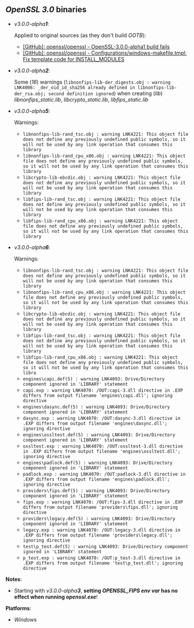*OpenSSL 3.0* binaries
----------------------

- *v3.0.0-alpha**1***:

    Applied to original sources (as they don't build *OOTB*):
    - [[GitHub]: openssl/openssl - OpenSSL-3.0.0-alpha1 build fails](https://github.com/openssl/openssl/pull/11774)
    - [[GitHub]: openssl/openssl - Configurations/windows-makefile.tmpl: Fix template code for INSTALL\_MODULES](https://github.com/openssl/openssl/pull/11629)

- *v3.0.0-alpha**2***:

    Some (*16*) warnings (`libnonfips-lib-der_digests.obj : warning LNK4006: _der_oid_id_sha256 already defined in libnonfips-lib-der_rsa.obj; second definition ignored`) when creating (*lib*) *libnonfips\_static.lib*, *libcrypto\_static.lib*, *libfips\_static.lib*

- *v3.0.0-alpha**5***:

    Warnings:
    - `libnonfips-lib-rand_tsc.obj : warning LNK4221: This object file does not define any previously undefined public symbols, so it will not be used by any link operation that consumes this library`
    - `libnonfips-lib-rand_cpu_x86.obj : warning LNK4221: This object file does not define any previously undefined public symbols, so it will not be used by any link operation that consumes this library`
    - `libcrypto-lib-ebcdic.obj : warning LNK4221: This object file does not define any previously undefined public symbols, so it will not be used by any link operation that consumes this library`
    - `libfips-lib-rand_tsc.obj : warning LNK4221: This object file does not define any previously undefined public symbols, so it will not be used by any link operation that consumes this library`
    - `libfips-lib-rand_cpu_x86.obj : warning LNK4221: This object file does not define any previously undefined public symbols, so it will not be used by any link operation that consumes this library`

- *v3.0.0-alpha**6***:

    Warnings:
    - `libnonfips-lib-rand_tsc.obj : warning LNK4221: This object file does not define any previously undefined public symbols, so it will not be used by any link operation that consumes this library`
    - `libnonfips-lib-rand_cpu_x86.obj : warning LNK4221: This object file does not define any previously undefined public symbols, so it will not be used by any link operation that consumes this library`
    - `libcrypto-lib-ebcdic.obj : warning LNK4221: This object file does not define any previously undefined public symbols, so it will not be used by any link operation that consumes this library`
    - `libfips-lib-rand_tsc.obj : warning LNK4221: This object file does not define any previously undefined public symbols, so it will not be used by any link operation that consumes this library`
    - `libfips-lib-rand_cpu_x86.obj : warning LNK4221: This object file does not define any previously undefined public symbols, so it will not be used by any link operation that consumes this libra`
    - `engines\capi.def(5) : warning LNK4093: Drive/Directory component ignored in 'LIBRARY' statement`
    - `capi.exp : warning LNK4070: /OUT:capi-3.dll directive in .EXP differs from output filename 'engines\capi.dll'; ignoring directive`
    - `engines\dasync.def(5) : warning LNK4093: Drive/Directory component ignored in 'LIBRARY' statement`
    - `dasync.exp : warning LNK4070: /OUT:dasync-3.dll directive in .EXP differs from output filename 'engines\dasync.dll'; ignoring directive`
    - `engines\ossltest.def(5) : warning LNK4093: Drive/Directory component ignored in 'LIBRARY' statement`
    - `ossltest.exp : warning LNK4070: /OUT:ossltest-3.dll directive in .EXP differs from output filename 'engines\ossltest.dll'; ignoring directive`
    - `engines\padlock.def(5) : warning LNK4093: Drive/Directory component ignored in 'LIBRARY' statement`
    - `padlock.exp : warning LNK4070: /OUT:padlock-3.dll directive in .EXP differs from output filename 'engines\padlock.dll'; ignoring directive`
    - `providers\fips.def(5) : warning LNK4093: Drive/Directory component ignored in 'LIBRARY' statement`
    - `fips.exp : warning LNK4070: /OUT:fips-3.dll directive in .EXP differs from output filename 'providers\fips.dll'; ignoring directive`
    - `providers\legacy.def(5) : warning LNK4093: Drive/Directory component ignored in 'LIBRARY' statement`
    - `legacy.exp : warning LNK4070: /OUT:legacy-3.dll directive in .EXP differs from output filename 'providers\legacy.dll'; ignoring directive`
    - `test\p_test.def(5) : warning LNK4093: Drive/Directory component ignored in 'LIBRARY' statement`
    - `p_test.exp : warning LNK4070: /OUT:p_test-3.dll directive in .EXP differs from output filename 'test\p_test.dll'; ignoring directive`

**Notes**:
- Starting with *v3.0.0-alpha**3***, **setting *OPENSSL\_FIPS* *env var* has no effect when running *openssl.exe***!

**Platforms**:
- *Windows*

